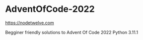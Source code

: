 # AdventOfCode-2022
https://nodetwelve.com

Begginer friendly solutions to Advent Of Code 2022
Python 3.11.1
